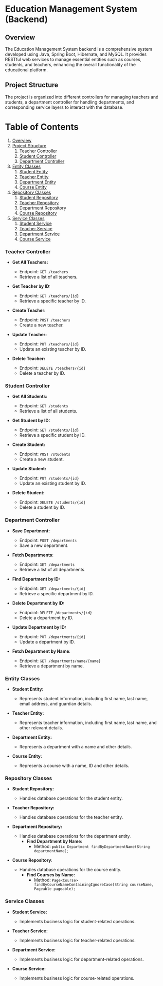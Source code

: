 # Education Management System (Backend)

## Overview
The Education Management System backend is a comprehensive system developed using Java, Spring Boot, Hibernate, and MySQL. It provides RESTful web services to manage essential entities such as courses, students, and teachers, enhancing the overall functionality of the educational platform.

## Project Structure
The project is organized into different controllers for managing teachers and students, a department controller for handling departments, and corresponding service layers to interact with the database.

# Table of Contents
1. [Overview](#overview)
2. [Project Structure](#project-structure)
   1. [Teacher Controller](#teacher-controller)
   2. [Student Controller](#student-controller)
   3. [Department Controller](#department-controller)
3. [Entity Classes](#entity-classes)
   1. [Student Entity](#student-entity)
   2. [Teacher Entity](#teacher-entity)
   3. [Department Entity](#department-entity)
   4. [Course Entity](#course-entity)
4. [Repository Classes](#repository-classes)
   1. [Student Repository](#student-repository)
   2. [Teacher Repository](#teacher-repository)
   3. [Department Repository](#department-repository)
   4. [Course Repository](#course-repository)
5. [Service Classes](#service-classes)
   1. [Student Service](#student-service)
   2. [Teacher Service](#teacher-service)
   3. [Department Service](#department-service)
   4. [Course Service](#course-service)

### Teacher Controller
- **Get All Teachers:**
  - Endpoint: `GET /teachers`
  - Retrieve a list of all teachers.

- **Get Teacher by ID:**
  - Endpoint: `GET /teachers/{id}`
  - Retrieve a specific teacher by ID.

- **Create Teacher:**
  - Endpoint: `POST /teachers`
  - Create a new teacher.

- **Update Teacher:**
  - Endpoint: `PUT /teachers/{id}`
  - Update an existing teacher by ID.

- **Delete Teacher:**
  - Endpoint: `DELETE /teachers/{id}`
  - Delete a teacher by ID.

### Student Controller
- **Get All Students:**
  - Endpoint: `GET /students`
  - Retrieve a list of all students.

- **Get Student by ID:**
  - Endpoint: `GET /students/{id}`
  - Retrieve a specific student by ID.

- **Create Student:**
  - Endpoint: `POST /students`
  - Create a new student.

- **Update Student:**
  - Endpoint: `PUT /students/{id}`
  - Update an existing student by ID.

- **Delete Student:**
  - Endpoint: `DELETE /students/{id}`
  - Delete a student by ID.

### Department Controller
- **Save Department:**
  - Endpoint: `POST /departments`
  - Save a new department.

- **Fetch Departments:**
  - Endpoint: `GET /departments`
  - Retrieve a list of all departments.

- **Find Department by ID:**
  - Endpoint: `GET /departments/{id}`
  - Retrieve a specific department by ID.

- **Delete Department by ID:**
  - Endpoint: `DELETE /departments/{id}`
  - Delete a department by ID.

- **Update Department by ID:**
  - Endpoint: `PUT /departments/{id}`
  - Update a department by ID.

- **Fetch Department by Name:**
  - Endpoint: `GET /departments/name/{name}`
  - Retrieve a department by name.

### Entity Classes
- **Student Entity:**
  - Represents student information, including first name, last name, email address, and guardian details.

- **Teacher Entity:**
  - Represents teacher information, including first name, last name, and other relevant details.

- **Department Entity:**
  - Represents a department with a name and other details.
    
- **Course Entity:**
  - Represents a course with a name, ID and other details.

### Repository Classes
- **Student Repository:**
  - Handles database operations for the student entity.

- **Teacher Repository:**
  - Handles database operations for the teacher entity.

- **Department Repository:**
  - Handles database operations for the department entity.
    - **Find Department by Name:**
      - Method: `public Department findByDepartmentName(String departmentName);`

- **Course Repository:**
  - Handles database operations for the course entity.
    - **Find Courses by Name:**
      - Method: `Page<Course> findByCourseNameContainingIgnoreCase(String courseName, Pageable pageable);`

### Service Classes
- **Student Service:**
  - Implements business logic for student-related operations.

- **Teacher Service:**
  - Implements business logic for teacher-related operations.

- **Department Service:**
  - Implements business logic for department-related operations.

- **Course Service:**
  - Implements business logic for course-related operations.
